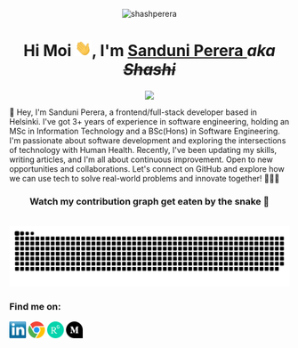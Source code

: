 <p align="center"> <img src="https://komarev.com/ghpvc/?username=shashperera" alt="shashperera"/></p>

<h1 align="center"> Hi Moi <img width="30px" src="https://github.com/shashperera/shashperera/blob/master/socials/gifs/hi.gif">, I'm <a href="https://arsh.dev"> Sanduni Perera </a><i>aka <del>Shashi</i></del></h1>
<p align="center"><img align="center" src="https://github.com/shashperera/shashperera/assets/40666122/408d9c72-d6b9-42d3-8d57-1cc6b71160f9" width="500"/></p>

👋 Hey, I'm Sanduni Perera, a frontend/full-stack developer based in Helsinki. I've got 3+ years of experience in software engineering, holding an MSc in Information Technology and a BSc(Hons) in Software Engineering. I'm passionate about software development and exploring the intersections of technology with Human Health. Recently, I've been updating my skills, writing articles, and I'm all about continuous improvement.
Open to new opportunities and collaborations. Let's connect on GitHub and explore how we can use tech to solve real-world problems and innovate together! 👩‍💻🚀


<!--img src="https://github-readme-stats.vercel.app/api?username=shashperera&show_icons=true&theme=transparent" width="400"-->
<h3 align="center"> Watch my contribution graph get eaten by the snake 🐍</h3> 


<p align="center">
  <br><img src="https://github.com/shashperera/shashperera/blob/output/github-contribution-grid-snake.svg" width="750px">
</p>

### Find me on: 
<p> <a href="https://www.linkedin.com/in/sanduni-shashipraba-perera-30723a16a/" target="blank"><img align="center" src="https://github.com/shashperera/shashperera/blob/master/socials/transparent-Linkedin-logo-icon.png" alt="" height="30" /></a>
<a href="https://hackathongoddess.wordpress.com/" target="blank"><img align="center" src="https://github.com/shashperera/shashperera/blob/master/socials/chrome.png" alt="" height="30" /></a>
<a href="https://www.researchgate.net/profile/W-Sanduni-Shashipraba-Perera" target="blank"><img align="center" src="https://github.com/shashperera/shashperera/blob/master/socials/researchgate.png" alt="" height="30" /></a>
<a href="https://medium.com/@shashipraba.56" target="blank"><img align="center" src="https://github.com/shashperera/shashperera/blob/master/socials/medium.png" alt="" height="30" /></a>
</p> 

